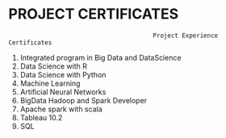 # PROJECT CERTIFICATES
                                            Project Experience Certificates 
                                            
                                            
1) Integrated program in Big Data and DataScience                                            
2) Data Science with R
3) Data Science with Python
4) Machine Learning
5) Artificial Neural Networks
6) BigData Hadoop and Spark Developer
7) Apache spark with scala
8) Tableau 10.2
9) SQL
